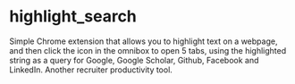 # highlight_search
Simple Chrome extension that allows you to highlight text on a webpage, and then click the icon in the omnibox to open 5 tabs, using the highlighted string as a query for Google, Google Scholar, Github, Facebook and LinkedIn. Another recruiter productivity tool.

